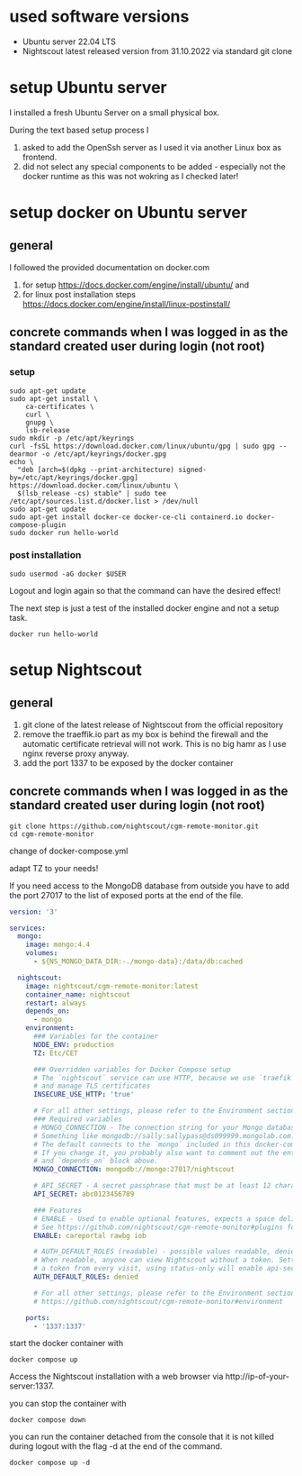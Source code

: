# used software versions

* Ubuntu server 22.04 LTS
* Nightscout latest released version from 31.10.2022 via standard git clone

# setup Ubuntu server

I installed a fresh Ubuntu Server on a small physical box.

During the text based setup process I 
1. asked to add the OpenSsh server as I used it via another Linux box as frontend.
2. did not select any special components to be added - especially not the docker runtime as this was not wokring as I checked later!

# setup docker on Ubuntu server

## general

I followed the provided documentation on docker.com
1. for setup  https://docs.docker.com/engine/install/ubuntu/ and
2. for linux post installation steps https://docs.docker.com/engine/install/linux-postinstall/

## concrete commands when I was logged in as the standard created user during login (not root)

### setup
``` shell
sudo apt-get update
sudo apt-get install \
    ca-certificates \
    curl \
    gnupg \
    lsb-release
sudo mkdir -p /etc/apt/keyrings
curl -fsSL https://download.docker.com/linux/ubuntu/gpg | sudo gpg --dearmor -o /etc/apt/keyrings/docker.gpg
echo \
  "deb [arch=$(dpkg --print-architecture) signed-by=/etc/apt/keyrings/docker.gpg] https://download.docker.com/linux/ubuntu \
  $(lsb_release -cs) stable" | sudo tee /etc/apt/sources.list.d/docker.list > /dev/null
sudo apt-get update
sudo apt-get install docker-ce docker-ce-cli containerd.io docker-compose-plugin
sudo docker run hello-world
```

### post installation
``` shell
sudo usermod -aG docker $USER
```

Logout and login again so that the command can have the desired effect!

The next step is just a test of the installed docker engine and not a setup task.

``` shell
docker run hello-world
```

# setup Nightscout

## general

1. git clone of the latest release of Nightscout from the official repository
2. remove the traeffik.io part as my box is behind the firewall and the automatic certificate retrieval will not work. This is no big hamr as I use nginx reverse proxy anyway.
3. add the port 1337 to be exposed by the docker container

## concrete commands when I was logged in as the standard created user during login (not root)

``` shell
git clone https://github.com/nightscout/cgm-remote-monitor.git
cd cgm-remote-monitor
```

change of docker-compose.yml

adapt TZ to your needs!

If you need access to the MongoDB database from outside you have to add the port 27017 to the list of exposed ports at the end of the file.

``` yml
version: '3'

services:
  mongo:
    image: mongo:4.4
    volumes:
      - ${NS_MONGO_DATA_DIR:-./mongo-data}:/data/db:cached

  nightscout:
    image: nightscout/cgm-remote-monitor:latest
    container_name: nightscout
    restart: always
    depends_on:
      - mongo
    environment:
      ### Variables for the container
      NODE_ENV: production
      TZ: Etc/CET

      ### Overridden variables for Docker Compose setup
      # The `nightscout` service can use HTTP, because we use `traefik` to serve the HTTPS
      # and manage TLS certificates
      INSECURE_USE_HTTP: 'true'

      # For all other settings, please refer to the Environment section of the README
      ### Required variables
      # MONGO_CONNECTION - The connection string for your Mongo database.
      # Something like mongodb://sally:sallypass@ds099999.mongolab.com:99999/nightscout
      # The default connects to the `mongo` included in this docker-compose file.
      # If you change it, you probably also want to comment out the entire `mongo` service block
      # and `depends_on` block above.
      MONGO_CONNECTION: mongodb://mongo:27017/nightscout

      # API_SECRET - A secret passphrase that must be at least 12 characters long.
      API_SECRET: abc0123456789

      ### Features
      # ENABLE - Used to enable optional features, expects a space delimited list, such as: careportal rawbg iob
      # See https://github.com/nightscout/cgm-remote-monitor#plugins for details
      ENABLE: careportal rawbg iob

      # AUTH_DEFAULT_ROLES (readable) - possible values readable, denied, or any valid role name.
      # When readable, anyone can view Nightscout without a token. Setting it to denied will require
      # a token from every visit, using status-only will enable api-secret based login.
      AUTH_DEFAULT_ROLES: denied

      # For all other settings, please refer to the Environment section of the README
      # https://github.com/nightscout/cgm-remote-monitor#environment

    ports:
      - '1337:1337'
```

start the docker container with

``` shell
docker compose up
```

Access the Nightscout installation with a web browser via http://ip-of-your-server:1337.

you can stop the container with
``` shell
docker compose down
```

you can run the container detached from the console that it is not killed during logout with the flag -d at the end of the command.

``` shell
docker compose up -d
```
